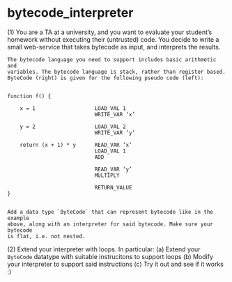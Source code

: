 # bytecode_interpreter
(1) You are a TA at a university, and you want to evaluate your student’s homework
    without executing their (untrusted) code. You decide to write a small
    web-service that takes bytecode as input, and interprets the results.

    The bytecode language you need to support includes basic arithmetic and
    variables. The bytecode language is stack, rather than register based.
    ByteCode (right) is given for the following pseudo code (left):


    function f() {

        x = 1                   LOAD_VAL 1
                                WRITE_VAR ‘x’

        y = 2                   LOAD_VAL 2
                                WRITE_VAR ‘y’

        return (x + 1) * y      READ_VAR ‘x’
                                LOAD_VAL 1
                                ADD

                                READ_VAR ‘y’
                                MULTIPLY

                                RETURN_VALUE
    }


    Add a data type `ByteCode` that can represent bytecode like in the example
    above, along with an interpreter for said bytecode. Make sure your bytecode
    is flat, i.e. not nested.

(2) Extend your interpreter with loops. In particular:
    (a) Extend your `ByteCode` datatype with suitable instrucitons to support loops
    (b) Modify your interpreter to support said instructions
    (c) Try it out and see if it works :)
